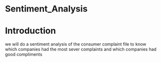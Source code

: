 # Sentiment_Analysis
# Introduction  
we will do a sentiment analysis of the consumer complaint file to know which companies had the most sever complaints and which companies had good compliments  
